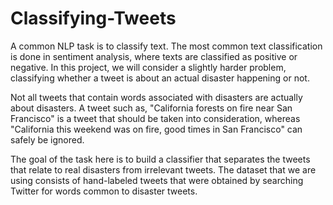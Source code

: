 # Classifying-Tweets
A common NLP task is to classify text. The most common text classification is done in sentiment analysis, where texts are classified as positive or negative. In this project, we will consider a slightly harder problem, classifying whether a tweet is about an actual disaster happening or not.

Not all tweets that contain words associated with disasters are actually about disasters. A tweet such as, "California forests on fire near San Francisco" is a tweet that should be taken into consideration, whereas "California this weekend was on fire, good times in San Francisco" can safely be ignored.

The goal of the task here is to build a classifier that separates the tweets that relate to real disasters from irrelevant tweets. The dataset that we are using consists of hand-labeled tweets that were obtained by searching Twitter for words common to disaster tweets.
